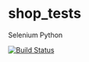 # shop_tests
Selenium Python

[![Build Status](https://travis-ci.org/berpress/shop_tests.svg?branch=main)](https://travis-ci.org/berpress/shop_tests)